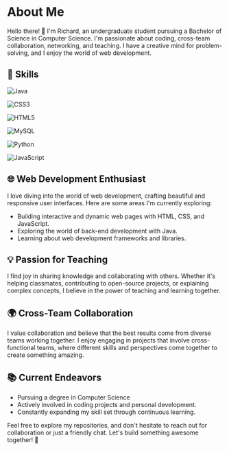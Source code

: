 # About Me

Hello there! 👋 I'm Richard, an undergraduate student pursuing a Bachelor of Science in Computer Science. I'm passionate about coding, cross-team collaboration, networking, and teaching. I have a creative mind for problem-solving, and I enjoy the world of web development.

## 🔧 Skills

![Java](https://img.shields.io/badge/Java-007396?logo=java&logoColor=white&style=flat-square) 

![CSS3](https://img.shields.io/badge/CSS3-1572B6?logo=css3&logoColor=white&style=flat-square) 

![HTML5](https://img.shields.io/badge/HTML5-E34F26?logo=html5&logoColor=white&style=flat-square) 

![MySQL](https://img.shields.io/badge/MySQL-4479A1?logo=mysql&logoColor=white&style=flat-square) 

![Python](https://img.shields.io/badge/Python-3776AB?logo=python&logoColor=white&style=flat-square)

![JavaScript](https://img.shields.io/badge/JavaScript-F7DF1E?logo=javascript&logoColor=black&style=flat-square) 


## 🌐 Web Development Enthusiast

I love diving into the world of web development, crafting beautiful and responsive user interfaces. Here are some areas I'm currently exploring:

- Building interactive and dynamic web pages with HTML, CSS, and JavaScript.
- Exploring the world of back-end development with Java.
- Learning about web development frameworks and libraries.

## 💡 Passion for Teaching

I find joy in sharing knowledge and collaborating with others. Whether it's helping classmates, contributing to open-source projects, or explaining complex concepts, I believe in the power of teaching and learning together.

## 🌍 Cross-Team Collaboration

I value collaboration and believe that the best results come from diverse teams working together. I enjoy engaging in projects that involve cross-functional teams, where different skills and perspectives come together to create something amazing.

## 📚 Current Endeavors

- Pursuing a degree in Computer Science
- Actively involved in coding projects and personal development.
- Constantly expanding my skill set through continuous learning.

Feel free to explore my repositories, and don't hesitate to reach out for collaboration or just a friendly chat. Let's build something awesome together! 🚀
